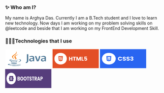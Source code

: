 ### ✨ Who am I?
My name is Arghya Das. Currently I am a B.Tech student and I love to learn new 
technology. Now days I am working on my problem solving skills on @leetcode and beside that I am working on my FrontEnd Development Skill.

### 👨🏽‍💻Technologies that I use
<div style = "disply : flex">
  <img width = "150" height = "62" src = "https://github.com/alfaArghya/alfaArghya/blob/main/assets/java.png">
  <img  width = "150" src = "https://github.com/alfaArghya/alfaArghya/blob/main/assets/html.svg">
  <img  width = "150" height = "62" src = "https://github.com/alfaArghya/alfaArghya/blob/main/assets/css.svg">
  <img  width = "150" height = "62" src = "https://github.com/alfaArghya/alfaArghya/blob/main/assets/bootstrap.svg">
</div>


<!--
**alfaArghya/alfaArghya** is a ✨ _special_ ✨ repository because its `README.md` (this file) appears on your GitHub profile.

Here are some ideas to get you started:

- 🔭 I’m currently working on ...
- 🌱 I’m currently learning ...
- 👯 I’m looking to collaborate on ...
- 🤔 I’m looking for help with ...
- 💬 Ask me about ...
- 📫 How to reach me: ...
- 😄 Pronouns: ...
- ⚡ Fun fact: ...
👋
-->
